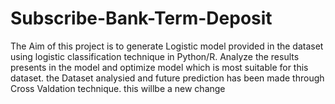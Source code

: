 # Subscribe-Bank-Term-Deposit
The Aim of this project is to generate Logistic model provided in the dataset using logistic classification  technique in Python/R. Analyze  the results presents in the model and optimize  model which is most suitable for this dataset.
the Dataset analysied and future prediction has been made through Cross Valdation technique. this willbe a new change
